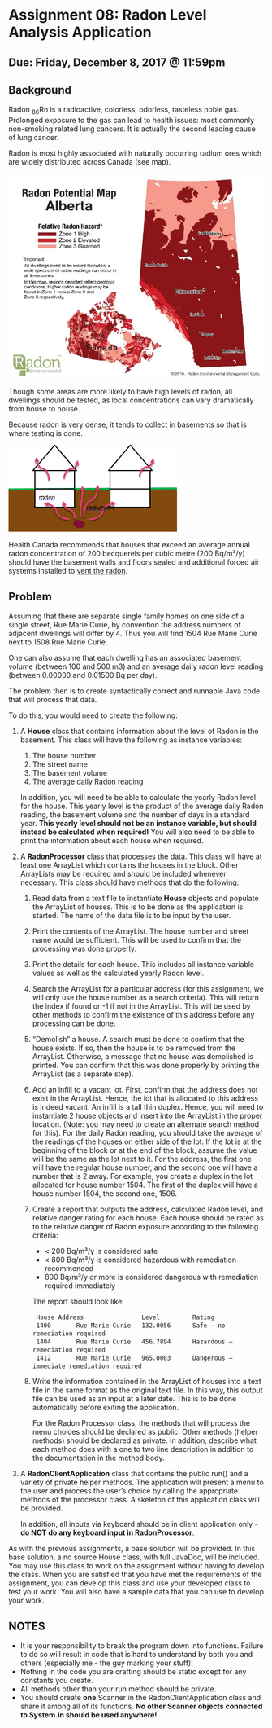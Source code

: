 # Assignment 08: Radon Level Analysis Application

## Due: Friday, December 8, 2017 @ 11:59pm

## Background

Radon <sub>86</sub>Rn is a radioactive, colorless, odorless, tasteless noble gas. Prolonged exposure to the gas can lead to health issues: most commonly non-smoking related lung cancers.  It is actually the second leading cause of lung cancer.

Radon is most highly associated with naturally occurring radium ores which are widely distributed across Canada (see map).

![Map](radon-map-alberta.jpg?raw=true)

Though some areas are more likely to have high levels of radon, all dwellings should be tested, as local concentrations can vary dramatically from house to house.

Because radon is very dense, it tends to collect in basements so that is where testing is done.

![Image](scary-radon-diagram.PNG?raw=true)

Health Canada recommends that houses that exceed an average annual radon concentration of 200 becquerels per cubic metre (200 Bq/m³/y) should have the basement walls and floors sealed and additional forced air systems installed to [vent the radon](http://www.hc-sc.gc.ca/ewh-semt/radiation/radon/faq_fq-eng.php#indoor).

## Problem

Assuming that there are separate single family homes on one side of a single street, Rue Marie Curie, by convention the address numbers of adjacent dwellings will differ by 4. Thus you will find 1504 Rue Marie Curie next to 1508 Rue Marie Curie.

One can also assume that each dwelling has an associated basement volume (between 100 and 500 m3) and an average daily radon level reading (between 0.00000 and 0.01500 Bq per day).

The problem then is to create syntactically correct and runnable Java code that will process that data.

To do this, you would need to create the following:

1. A **House** class that contains information about the level of Radon in the basement.  This class will have the following as instance variables:

    1. The house number 
    1. The street name
    1. The basement volume
    1. The average daily Radon reading

    In addition, you will need to be able to calculate the yearly Radon level for the house.  This yearly level is the product of the average daily Radon reading, the basement volume and the number of days in a standard year.  **This yearly level should not be an instance variable, but should instead be calculated when required!** You will also need to be able to print the information about each house when required.
 
1. A **RadonProcessor** class that processes the data.  This class will have at least one ArrayList which contains the houses in the block.  Other ArrayLists may be required and should be included whenever necessary.  This class should have methods that do the following:

    1. Read data from a text file to instantiate **House** objects and populate the ArrayList of houses.  This is to be done as the application is started.  The name of the data file is to be input by the user.
    1. Print the contents of the ArrayList.  The house number and street name would be sufficient.  This will be used to confirm that the processing was done properly.
    1. Print the details for each house.  This includes all instance variable values as well as the calculated yearly Radon level.
    1. Search the ArrayList for a particular address (for this assignment, we will only use the house number as a search criteria).  This will return the index if found or -1 if not in the ArrayList.  This will be used by other methods to confirm the existence of this address before any processing can be done.
    1. “Demolish” a house.  A search must be done to confirm that the house exists.  If so, then the house is to be removed from the ArrayList.  Otherwise, a message that no house was demolished is printed.  You can confirm that this was done properly by printing the ArrayList (as a separate step).
    1. Add an infill to a vacant lot.  First, confirm that the address does not exist in the ArrayList.  Hence, the lot that is allocated to this address is indeed vacant.  An infill is a tall thin duplex.  Hence, you will need to instantiate 2 house objects and insert into the ArrayList in the proper location.  (Note: you may need to create an alternate search method for this).  For the daily Radon reading, you should take the average of the readings of the houses on either side of the lot. If the lot is at the beginning of the block or at the end of the block, assume the value will be the same as the lot next to it.  For the address, the first one will have the regular house number, and the second one will have a number that is 2 away.  For example, you create a duplex in the lot allocated for house number 1504.  The first of the duplex will have a house number 1504, the second one, 1506. 

    1. Create a report that outputs the address, calculated Radon level, and relative danger rating for each house. Each house should be rated as to the relative danger of Radon exposure according to the following criteria:
        * < 200 Bq/m³/y is considered safe
        * < 800 Bq/m³/y is considered hazardous with remediation recommended
        * 800 Bq/m³/y or more is considered dangerous with remediation required immediately 

        The report should look like:

            House Address		         Level	       Rating
            1400       Rue Marie Curie	 132.0056      Safe – no remediation required
            1404       Rue Marie Curie	 456.7894      Hazardous – remediation required
            1412       Rue Marie Curie	 965.0003      Dangerous – immediate remediation required

    1. Write the information contained in the ArrayList of houses into a text file in the same format as the original text file.  In this way, this output file can be used as an input at a later date.  This is to be done automatically before exiting the application.

        For the Radon Processor class, the methods that will process the menu choices should be declared as public.  Other methods (helper methods) should be declared as private.  In addition, describe what each method does with a one to two line description in addition to the documentation in the method body. 
1. A **RadonClientApplication** class that contains the public run() and a variety of private helper methods.  The application will present a menu to the user and process the user’s choice by calling the appropriate methods of the processor class.  A skeleton of this application class will be provided.

    In addition, all inputs via keyboard should be in client application only - **do NOT do any keyboard input in RadonProcessor**.

As with the previous assignments, a base solution will be provided.  In this base solution, a no source House class, with full JavaDoc,  will be included.  You may use this class to work on the assignment without having to develop the class.  When you are satisfied that you have met the requirements of the assignment, you can develop this class and use your developed class to test your work.  You will also have a sample data that you can use to develop your work. 

## NOTES

* It is your responsibility to break the program down into functions. Failure to do so will result in code that is hard to understand by both you and others (especially me - the guy marking your stuff)!
* Nothing in the code you are crafting should be static except for any constants you create.
* All methods other than your run method should be private.
* You should create **one** Scanner in the RadonClientApplication class and share it among all of its functions. **No other Scanner objects connected to System.in should be used anywhere!**
